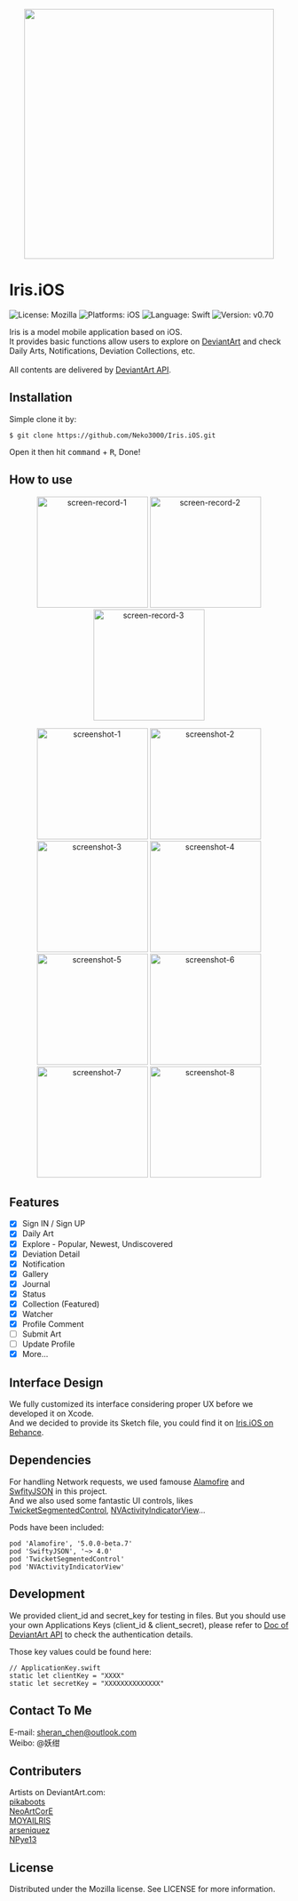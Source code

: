 <p align="center"> 
<img height="450" src="https://raw.githubusercontent.com/Neko3000/resource-storage/master/img/screenshot/iris-ios-s0.png" 
</p>

# Iris.iOS
![License: Mozilla](https://img.shields.io/github/license/neko3000/iris.ios)
![Platforms: iOS](https://img.shields.io/badge/Platform-iOS-lightgrey)
![Language: Swift](https://img.shields.io/badge/language-swift-orange.svg)
![Version: v0.70](https://img.shields.io/badge/version-v0.70-lightgrey)

Iris is a model mobile application based on iOS.</br>
It provides basic functions allow users to explore on [DeviantArt](https://www.deviantart.com/) and check Daily Arts, Notifications, Deviation Collections, etc.</br>
</br>
All contents are delivered by [DeviantArt API](https://www.deviantart.com/developers/).</br>

## Installation
Simple clone it by:

```
$ git clone https://github.com/Neko3000/Iris.iOS.git
```

Open it then hit <kbd>command</kbd> + <kbd>R</kbd>, Done!

## How to use
<p align="center"> 
<img width="200" src="https://raw.githubusercontent.com/Neko3000/resource-storage/master/img/screenshot/iris-ios-sr1.gif" alt="screen-record-1">
<img width="200" src="https://raw.githubusercontent.com/Neko3000/resource-storage/master/img/screenshot/iris-ios-sr2.gif" alt="screen-record-2">
<img width="200" src="https://raw.githubusercontent.com/Neko3000/resource-storage/master/img/screenshot/iris-ios-sr3.gif" alt="screen-record-3">
</p>

<p align="center"> 
<img width="200" src="https://raw.githubusercontent.com/Neko3000/resource-storage/master/img/screenshot/iris-ios-s1.png" alt="screenshot-1">
<img width="200" src="https://raw.githubusercontent.com/Neko3000/resource-storage/master/img/screenshot/iris-ios-s2.png" alt="screenshot-2">
<img width="200" src="https://raw.githubusercontent.com/Neko3000/resource-storage/master/img/screenshot/iris-ios-s3.png" alt="screenshot-3">
<img width="200" src="https://raw.githubusercontent.com/Neko3000/resource-storage/master/img/screenshot/iris-ios-s4.png" alt="screenshot-4">
<img width="200" src="https://raw.githubusercontent.com/Neko3000/resource-storage/master/img/screenshot/iris-ios-s5.png" alt="screenshot-5">
<img width="200" src="https://raw.githubusercontent.com/Neko3000/resource-storage/master/img/screenshot/iris-ios-s6.png" alt="screenshot-6">
<img width="200" src="https://raw.githubusercontent.com/Neko3000/resource-storage/master/img/screenshot/iris-ios-s7.png" alt="screenshot-7">
<img width="200" src="https://raw.githubusercontent.com/Neko3000/resource-storage/master/img/screenshot/iris-ios-s8.png" alt="screenshot-8">
</p>

## Features
- [x] Sign IN / Sign UP
- [x] Daily Art
- [x] Explore - Popular, Newest, Undiscovered
- [x] Deviation Detail
- [x] Notification
- [x] Gallery
- [x] Journal
- [x] Status
- [x] Collection (Featured)
- [x] Watcher
- [x] Profile Comment
- [ ] Submit Art
- [ ] Update Profile
- [X] More...

## Interface Design
We fully customized its interface considering proper UX before we developed it on Xcode.</br>
And we decided to provide its Sketch file, you could find it on [Iris.iOS on Behance](https://www.behance.net/gallery/84568283/IrisiOS).

## Dependencies
For handling Network requests, we used famouse [Alamofire](https://github.com/Alamofire/Alamofire) and [SwfityJSON](https://github.com/SwiftyJSON/SwiftyJSON) in this project.</br>
And we also used some fantastic UI controls, likes [TwicketSegmentedControl](https://github.com/twicketapp/TwicketSegmentedControl), [NVActivityIndicatorView](https://github.com/ninjaprox/NVActivityIndicatorView)...

Pods have been included:

```
pod 'Alamofire', '5.0.0-beta.7'
pod 'SwiftyJSON', '~> 4.0'
pod 'TwicketSegmentedControl'
pod 'NVActivityIndicatorView'

```

## Development
We provided client_id and secret_key for testing in files. But you should use your own Applications Keys (client_id & client_secret), please refer to [Doc of DeviantArt API](https://www.deviantart.com/developers/apps) to check the authentication details.</br>

Those key values could be found here:

```
// ApplicationKey.swift
static let clientKey = "XXXX"
static let secretKey = "XXXXXXXXXXXXXX"
```

## Contact To Me
E-mail: sheran_chen@outlook.com </br>
Weibo: @妖绀

## Contributers
Artists on DeviantArt.com:</br>
[pikaboots](https://www.deviantart.com/pikaboots/art/ahri-396860694)</br>
[NeoArtCorE](https://www.deviantart.com/neoartcore/art/Ahri-516972803)</br>
[MOYAILRIS](https://www.deviantart.com/moyailris/art/Ahri-355382339)</br>
[arseniquez](https://www.deviantart.com/arseniquez/art/Ahri-601141096)</br>
[NPye13](https://www.deviantart.com/npye13/art/Ahri-594746695)</br>

## License
Distributed under the Mozilla license. See LICENSE for more information.
